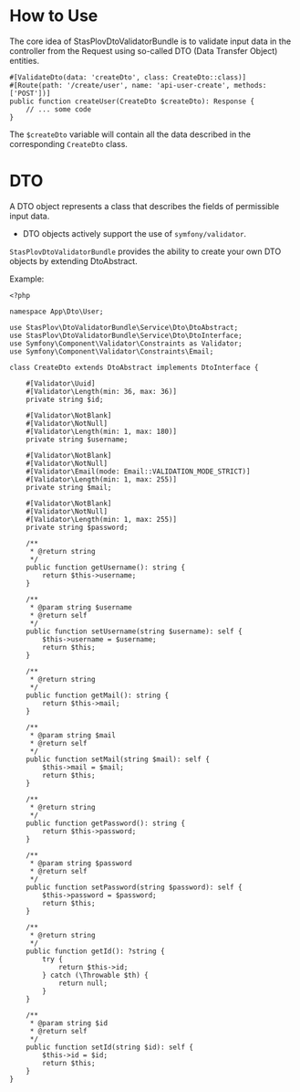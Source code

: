 # How to Use

The core idea of StasPlovDtoValidatorBundle is to validate input data in the controller from the Request
using so-called DTO (Data Transfer Object) entities.


```
#[ValidateDto(data: 'createDto', class: CreateDto::class)]
#[Route(path: '/create/user', name: 'api-user-create', methods: ['POST'])]
public function createUser(CreateDto $createDto): Response {
	// ... some code
}
```

The `$createDto` variable will contain all the data described in the corresponding `CreateDto` class.

# DTO

A DTO object represents a class that describes the fields of permissible input data.

* DTO objects actively support the use of `symfony/validator`.

`StasPlovDtoValidatorBundle` provides the ability to create your own DTO objects by extending DtoAbstract.

Example:



```
<?php

namespace App\Dto\User;

use StasPlov\DtoValidatorBundle\Service\Dto\DtoAbstract;
use StasPlov\DtoValidatorBundle\Service\Dto\DtoInterface;
use Symfony\Component\Validator\Constraints as Validator;
use Symfony\Component\Validator\Constraints\Email;

class CreateDto extends DtoAbstract implements DtoInterface {

	#[Validator\Uuid]
	#[Validator\Length(min: 36, max: 36)]
	private string $id;
	
	#[Validator\NotBlank]
	#[Validator\NotNull]
	#[Validator\Length(min: 1, max: 180)]
	private string $username;

	#[Validator\NotBlank]
	#[Validator\NotNull]
	#[Validator\Email(mode: Email::VALIDATION_MODE_STRICT)]
	#[Validator\Length(min: 1, max: 255)]
	private string $mail;

	#[Validator\NotBlank]
	#[Validator\NotNull]
	#[Validator\Length(min: 1, max: 255)]
	private string $password;

	/**
	 * @return string
	 */
	public function getUsername(): string {
		return $this->username;
	}
	
	/**
	 * @param string $username 
	 * @return self
	 */
	public function setUsername(string $username): self {
		$this->username = $username;
		return $this;
	}
	
	/**
	 * @return string
	 */
	public function getMail(): string {
		return $this->mail;
	}
	
	/**
	 * @param string $mail 
	 * @return self
	 */
	public function setMail(string $mail): self {
		$this->mail = $mail;
		return $this;
	}
	
	/**
	 * @return string
	 */
	public function getPassword(): string {
		return $this->password;
	}
	
	/**
	 * @param string $password 
	 * @return self
	 */
	public function setPassword(string $password): self {
		$this->password = $password;
		return $this;
	}

	/**
	 * @return string
	 */
	public function getId(): ?string {
		try {
			return $this->id;
		} catch (\Throwable $th) {
			return null;
		}
	}
	
	/**
	 * @param string $id 
	 * @return self
	 */
	public function setId(string $id): self {
		$this->id = $id;
		return $this;
	}
}
```